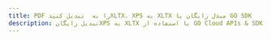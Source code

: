 ---title: PDF را به  تبدیل کنیدXLTX، XPS به XLTX مبدل رایگان یا GO SDKdescription: تبدیل رایگانXPS به XLTX با استفاده از GO Cloud APIs & SDK همچنین اسناد PDF را در Cloud ایجاد، ویرایش و رندر کنید.---